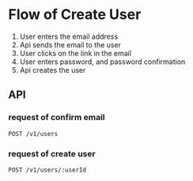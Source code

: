 # Flow of Create User

1. User enters the email address
2. Api sends the email to the user
3. User clicks on the link in the email
4. User enters password, and password confirmation
5. Api creates the user

## API

### request of confirm email

`POST /v1/users`

### request of create user

`POST /v1/users/:userId`
